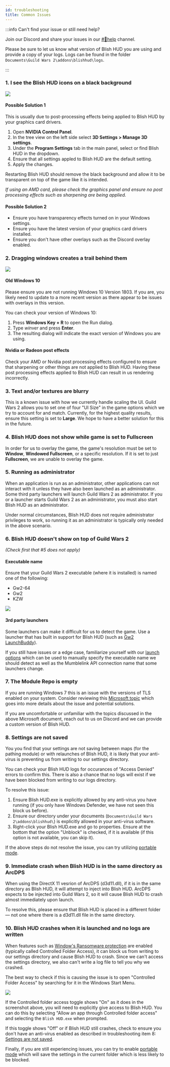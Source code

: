 ```yaml
---
id: troubleshooting
title: Common Issues
---
```


:::info Can't find your issue or still need help?

Join our Discord and share your issues in our [#💢help](https://discord.gg/qJdUhdG) channel.

Please be sure to let us know what version of Blish HUD you are using and provide a copy of your logs. Logs can be found in the folder `Documents\Guild Wars 2\addons\blishhud\logs`.

:::

### 1. I see the Blish HUD icons on a black background

<img src="/img/troubleshooting/nvidia-post-processing.png" />

#### **Possible Solution 1**

This is usually due to post-processing effects being applied to Blish HUD by your graphics card drivers.

1. Open **NVIDIA Control Panel**.
2. In the tree view on the left side select **3D Settings > Manage 3D settings**.
3. Under the **Program Settings** tab in the main panel, select or find Blish HUD in the dropdown.
4. Ensure that all settings appled to Blish HUD are the default setting.
5. Apply the changes.

Restarting Blish HUD should remove the black background and allow it to be transparent on top of the game like it is intended.

*If using an AMD card, please check the graphics panel and ensure no post processing effects such as sharpening are being applied.*

#### **Possible Solution 2**

- Ensure you have transparency effects turned on in your Windows settings.
- Ensure you have the latest version of your graphics card drivers installed.
- Ensure you don't have other overlays such as the Discord overlay enabled.

### 2. Dragging windows creates a trail behind them

<img src="/img/troubleshooting/windows-1803.png" />

#### Old Windows 10

Please ensure you are not running Windows 10 Version 1803.  If you are, you likely need to update to a more recent version as there appear to be issues with overlays in this version.

You can check your version of Windows 10:
1. Press **Windows Key + R** to open the Run dialog.
2. Type *winver* and press **Enter**.
3. The resulting dialog will indicate the exact version of Windows you are using.

#### Nvidia or Radeon post effects

Check your AMD or Nvidia post processing effects configured to ensure that sharpening or other things are not applied to Blish HUD.  Having these post processing effects applied to Blish HUD can result in us rendering incorrectly.

### 3. Text and/or textures are blurry

This is a known issue with how we currently handle scaling the UI.  Guild Wars 2 allows you to set one of four "UI Size" in the game options which we try to account for and match.  Currently, for the highest quality results, ensure this setting is set to **Large**.  We hope to have a better solution for this in the future.

### 4. Blish HUD does not show while game is set to Fullscreen

In order for us to overlay the game, the game's resolution must be set to **Window**, **Windowed Fullscreen**, or a specific resolution.  If it is set to just **Fullscreen**, we are unable to overlay the game.

### 5. Running as administrator

When an application is run as an administrator, other applications can not interact with it unless they have also been launched as an administrator.  Some third party launchers will launch Guild Wars 2 as administrator.  If you or a launcher starts Guild Wars 2 as an administrator, you must also start Blish HUD as an administrator.

Under normal circumstances, Blish HUD does not require administrator privileges to work, so running it as an administrator is typically only needed in the above scenario.

### 6. Blish HUD doesn't show on top of Guild Wars 2

*(Check first that #5 does not apply)*

#### **Executable name**

Ensure that your Guild Wars 2 executable (where it is installed) is named one of the following:
 - Gw2-64
 - Gw2
 - KZW

<img src="/img/troubleshooting/executable-name.png" />

#### **3rd party launchers**

Some launchers can make it difficult for us to detect the game.  Use a launcher that has built in support for Blish HUD (such as [Gw2 LaunchBuddy](https://github.com/TheCheatsrichter/Gw2_Launchbuddy)).

If you still have issues or a edge case, familiarize yourself with our [launch options](/docs/user/launch-options) which can be used to manually specify the executable name we should detect as well as the Mumblelink API connection name that some launchers change.

### 7. The Module Repo is empty

If you are running Windows 7 this is an issue with the versions of TLS enabled on your system.  Consider reviewing this [Microsoft topic](https://support.microsoft.com/en-us/topic/update-to-enable-tls-1-1-and-tls-1-2-as-default-secure-protocols-in-winhttp-in-windows-c4bd73d2-31d7-761e-0178-11268bb10392) which goes into more details about the issue and potential solutions.

If you are uncomfortable or unfamiliar with the topics discussed in the above Microsoft document, reach out to us on Discord and we can provide a custom version of Blish HUD.

### 8. Settings are not saved

You you find that your settings are not saving between maps (for the pathing module) or with relaunches of Blish HUD, it is likely that your anti-virus is preventing us from writing to our settings directory.

You can check your Blish HUD logs for occurances of "Access Denied" errors to confirm this.  There is also a chance that no logs will exist if we have been blocked from writing to our logs directory.

To resolve this issue:
1. Ensure Blish HUD.exe is explicitly allowed by any anti-virus you have running (if you only have Windows Defender, we have not seen this block us before).
2. Ensure our directory under your documents (`Documents\Guild Wars 2\addons\blishhud\`) is explicitly allowed in your anti-virus software.
3. Right-click your Blish HUD.exe and go to properties.  Ensure at the bottom that the option "Unblock" is checked, if it is available (if this option is not available, you can skip it).

If the above steps do not resolve the issue, you can try utilizing [portable mode](portable-mode).

### 9. Immediate crash when Blish HUD is in the same directory as ArcDPS

When using the DirectX 11 vesrion of ArcDPS (d3d11.dll), if it is in the same directory as Blish HUD, it will attempt to inject into Blish HUD.  ArcDPS expects to be injected into Guild Wars 2, so it will cause Blish HUD to crash almost immediately upon launch.

To resolve this, please ensure that Blish HUD is placed in a different folder — not one where there is a d3d11.dll file in the same directory.

### 10. Blish HUD crashes when it is launched and no logs are written

When features such as [Window's Ransomware protection](https://docs.microsoft.com/en-us/microsoft-365/security/defender-endpoint/controlled-folders?view=o365-worldwide) are enabled (typically called Controlled Folder Access), it can block us from writing to our settings directory and cause Blish HUD to crash.  Since we can't access the settings directory, we also can't write a log file to tell you why we crashed.

The best way to check if this is causing the issue is to open "Controlled Folder Access" by searching for it in the Windows Start Menu.

<img src="/img/troubleshooting/cfa1.png" />

If the Controlled folder access toggle shows "On" as it does in the screenshot above, you will need to explicitly give access to Blish HUD.  You can do this by selecting "Allow an app through Controlled folder access" and selecting the `Blish HUD.exe` when prompted.

If this toggle shows "Off" or if Blish HUD still crashes, check to ensure you don't have an anti-virus enabled as described in troubleshooting item 8: [Settings are not saved](/docs/user/troubleshooting#8-settings-are-not-saved).

Finally, if you are still experiencing issues, you can try to enable [portable mode](/docs/user/portable-mode) which will save the settings in the current folder which is less likely to be blocked.